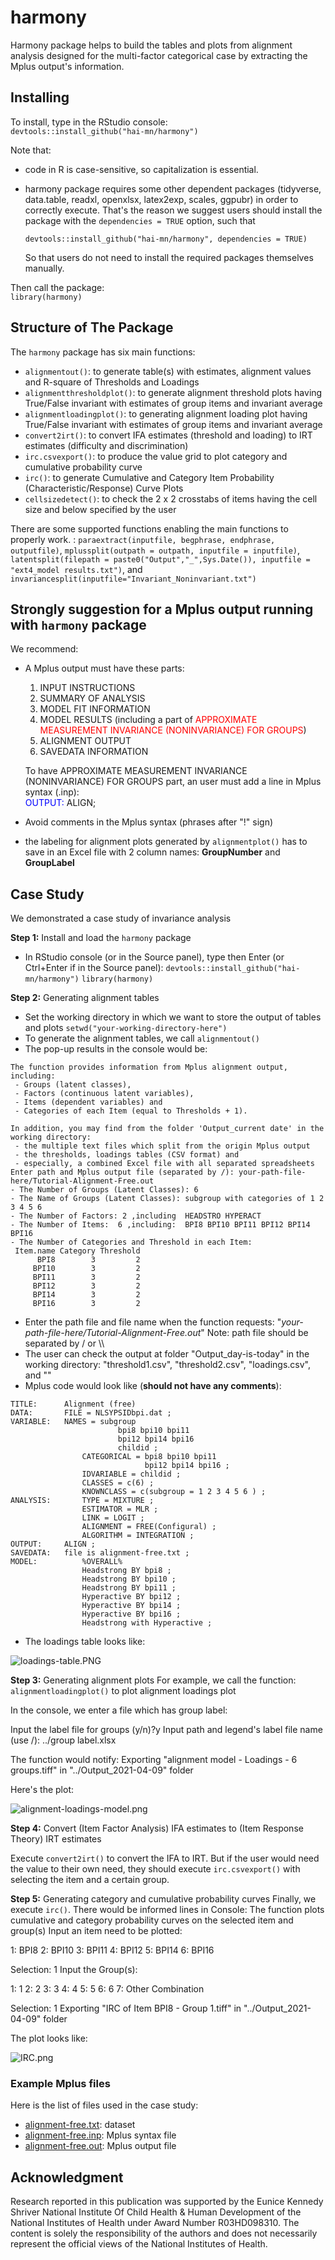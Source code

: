 # harmony  

Harmony package helps to build the tables and plots from alignment analysis designed for the multi-factor categorical case by extracting the Mplus output's information.   

## Installing  

To install, type in the RStudio console:    
`devtools::install_github("hai-mn/harmony")`  

Note that:  
- code in R is case-sensitive, so capitalization is essential.    
- harmony package requires some other dependent packages (tidyverse, data.table, readxl, openxlsx, latex2exp, scales, ggpubr) in order to correctly execute. That's the reason we suggest users should install the package with the `dependencies = TRUE` option, such that

  `devtools::install_github("hai-mn/harmony", dependencies = TRUE)`

  So that users do not need to install the required packages themselves manually.   

Then call the package:   
`library(harmony)`  

## Structure of The Package  
The `harmony` package has six main functions:  
- `alignmentout()`: to generate table(s) with estimates, alignment values and R-square of Thresholds and Loadings  
- `alignmentthresholdplot()`: to generate alignment threshold plots having True/False invariant with estimates of group items and invariant average  
- `alignmentloadingplot()`: to generating alignment loading plot having True/False invariant with estimates of group items and invariant average  
- `convert2irt()`: to convert IFA estimates (threshold and loading) to IRT estimates (difficulty and discrimination)  
- `irc.csvexport()`: to produce the value grid to plot category and cumulative probability curve
- `irc()`: to generate Cumulative and Category Item Probability (Characteristic/Response) Curve Plots  
- `cellsizedetect()`: to check the 2 x 2 crosstabs of items having the cell size and below specified by the user    

There are some supported functions enabling the main functions to properly work.  :
`paraextract(inputfile, begphrase, endphrase, outputfile)`,
`mplussplit(outpath = outpath, inputfile = inputfile)`,
`latentsplit(filepath = paste0("Output","_",Sys.Date()), inputfile = "ext4_model results.txt")`, and
`invariancesplit(inputfile="Invariant_Noninvariant.txt")`

## Strongly suggestion for a Mplus output running with `harmony` package
We recommend:  

- A Mplus output must have these parts:  
    1. INPUT INSTRUCTIONS
    2. SUMMARY OF ANALYSIS
    3. MODEL FIT INFORMATION
    4. MODEL RESULTS (including a part of <span style="color:red">APPROXIMATE MEASUREMENT INVARIANCE (NONINVARIANCE) FOR GROUPS</span>)  
    5. ALIGNMENT OUTPUT  
    6. SAVEDATA INFORMATION

    To have APPROXIMATE MEASUREMENT INVARIANCE (NONINVARIANCE) FOR GROUPS part, an user must add a line in Mplus syntax (.inp):   
    <span style="color:blue">OUTPUT:</span> 	ALIGN;

- Avoid comments in the Mplus syntax (phrases after "!" sign)   

- the labeling for alignment plots generated by `alignmentplot()` has to save in an Excel file with 2 column names: __GroupNumber__ and __GroupLabel__

## Case Study

We demonstrated a case study of invariance analysis

__Step 1:__ Install and load the `harmony` package
- In RStudio console (or in the Source panel), type then Enter (or Ctrl+Enter if in the Source panel):
`devtools::install_github("hai-mn/harmony")`
`library(harmony)`


__Step 2:__ Generating alignment tables
- Set the working directory in which we want to store the output of tables and plots
`setwd("your-working-directory-here")`
- To generate the alignment tables, we call `alignmentout()`
- The pop-up results in the console would be:
~~~
The function provides information from Mplus alignment output, including:
 - Groups (latent classes),
 - Factors (continuous latent variables),
 - Items (dependent variables) and
 - Categories of each Item (equal to Thresholds + 1).

In addition, you may find from the folder 'Output_current date' in the working directory:
 - the multiple text files which split from the origin Mplus output
 - the thresholds, loadings tables (CSV format) and
 - especially, a combined Excel file with all separated spreadsheets
Enter path and Mplus output file (separated by /): your-path-file-here/Tutorial-Alignment-Free.out
- The Number of Groups (Latent Classes): 6
- The Name of Groups (Latent Classes): subgroup with categories of 1 2 3 4 5 6
- The Number of Factors: 2 ,including  HEADSTRO HYPERACT
- The Number of Items:  6 ,including:  BPI8 BPI10 BPI11 BPI12 BPI14 BPI16
- The Number of Categories and Threshold in each Item:
 Item.name Category Threshold
      BPI8        3         2
     BPI10        3         2
     BPI11        3         2
     BPI12        3         2
     BPI14        3         2
     BPI16        3         2
~~~
- Enter the path file and file name when the function requests:
"_your-path-file-here/Tutorial-Alignment-Free.out_"
Note: path file should be separated by / or \\\\
- The user can check the output at folder "Output_day-is-today" in the working directory: "threshold1.csv", "threshold2.csv", "loadings.csv", and ""
- Mplus code would look like (__should not have any comments__):
~~~
TITLE: 		Alignment (free)
DATA: 		FILE = NLSYPSIDbpi.dat ;
VARIABLE:	NAMES = subgroup
                        bpi8 bpi10 bpi11
                        bpi12 bpi14 bpi16
                        childid ;
                CATEGORICAL = bpi8 bpi10 bpi11
                              bpi12 bpi14 bpi16 ;
                IDVARIABLE = childid ;
                CLASSES = c(6) ;
                KNOWNCLASS = c(subgroup = 1 2 3 4 5 6 ) ;
ANALYSIS:       TYPE = MIXTURE ;
                ESTIMATOR = MLR ;
                LINK = LOGIT ;
                ALIGNMENT = FREE(Configural) ;
                ALGORITHM = INTEGRATION ;
OUTPUT: 	ALIGN ;
SAVEDATA: 	file is alignment-free.txt ;
MODEL: 	        %OVERALL%
                Headstrong BY bpi8 ;
                Headstrong BY bpi10 ;
                Headstrong BY bpi11 ;
                Hyperactive BY bpi12 ;
                Hyperactive BY bpi14 ;
                Hyperactive BY bpi16 ;
                Headstrong with Hyperactive ;
~~~
- The loadings table looks like:

<img alt="loadings-table.PNG" src="img-assets/loadings-table.PNG">

__Step 3:__ Generating alignment plots
For example, we call the function: `alignmentloadingplot()` to plot alignment loadings plot

In the console, we enter a file which has group label:

Input the label file for groups (y/n)?y
Input path and legend's label file name (use /): ../group label.xlsx

The function would notify:
Exporting "alignment model - Loadings - 6 groups.tiff" in "../Output_2021-04-09" folder

Here's the plot:

<img alt="alignment-loadings-model.png" src="img-assets/alignment-loadings-model.png">

__Step 4:__ Convert (Item Factor Analysis) IFA estimates to (Item Response Theory) IRT estimates

Execute `convert2irt()` to convert the IFA to IRT. But if the user would need the value to their own need, they should execute `irc.csvexport()` with selecting the item and a certain group.

__Step 5:__ Generating category and cumulative probability curves
Finally, we execute `irc()`. There would be informed lines in Console:
The function plots cumulative and category probability curves on the selected item and group(s)
Input an item need to be plotted:  

1: BPI8
2: BPI10
3: BPI11
4: BPI12
5: BPI14
6: BPI16

Selection: 1
Input the Group(s):  

1: 1
2: 2
3: 3
4: 4
5: 5
6: 6
7: Other Combination

Selection: 1
Exporting "IRC of Item BPI8 - Group 1.tiff" in "../Output_2021-04-09" folder

The plot looks like:

<img alt="IRC.png" src="img-assets/IRC.png">

### Example Mplus files
Here is the list of files used in the case study:
- [alignment-free.txt](https://github.com/hai-mn/harmony/blob/master/docs/alignment-free.txt): dataset
- [alignment-free.inp](https://github.com/hai-mn/harmony/blob/master/docs/alignment-free.inp): Mplus syntax file
- [alignment-free.out](https://github.com/hai-mn/harmony/blob/master/docs/alignment-free.out): Mplus output file



## Acknowledgment

Research reported in this publication was supported by the Eunice Kennedy Shriver National Institute Of Child Health & Human Development of the National Institutes of Health under Award Number R03HD098310. The content is solely the responsibility of the authors and does not necessarily represent the official views of the National Institutes of Health.
